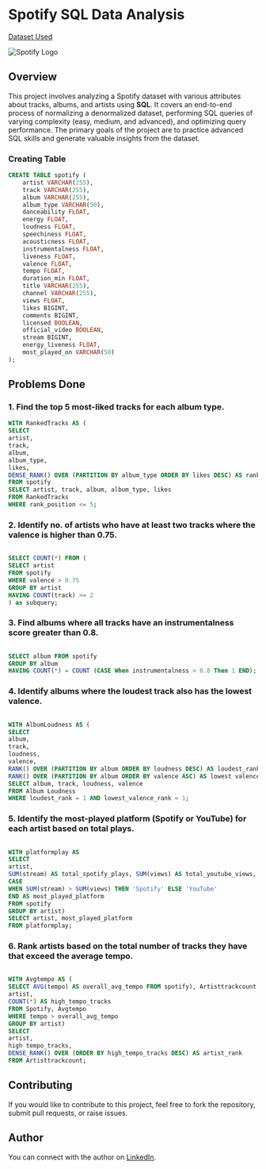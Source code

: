 # Spotify SQL Data Analysis
[Dataset Used](https://www.kaggle.com/datasets/sanjanchaudhari/spotify-dataset)

![Spotify Logo](https://github.com/najirh/najirh-Spotify-Data-Analysis-using-SQL/blob/main/spotify_logo.jpg)

## Overview
This project involves analyzing a Spotify dataset with various attributes about tracks, albums, and artists using **SQL**. It covers an end-to-end process of normalizing a denormalized dataset, performing SQL queries of varying complexity (easy, medium, and advanced), and optimizing query performance. The primary goals of the project are to practice advanced SQL skills and generate valuable insights from the dataset.

### Creating Table
```sql
CREATE TABLE spotify (
    artist VARCHAR(255),
    track VARCHAR(255),
    album VARCHAR(255),
    album_type VARCHAR(50),
    danceability FLOAT,
    energy FLOAT,
    loudness FLOAT,
    speechiness FLOAT,
    acousticness FLOAT,
    instrumentalness FLOAT,
    liveness FLOAT,
    valence FLOAT,
    tempo FLOAT,
    duration_min FLOAT,
    title VARCHAR(255),
    channel VARCHAR(255),
    views FLOAT,
    likes BIGINT,
    comments BIGINT,
    licensed BOOLEAN,
    official_video BOOLEAN,
    stream BIGINT,
    energy_liveness FLOAT,
    most_played_on VARCHAR(50)
);
```
## Problems Done

### 1. Find the top 5 most-liked tracks for each album type.

```sql
WITH RankedTracks AS (
SELECT
artist,
track,
album,
album_type,
likes,
DENSE_RANK() OVER (PARTITION BY album_type ORDER BY likes DESC) AS rank_position
FROM spotify
SELECT artist, track, album, album_type, likes
FROM RankedTracks
WHERE rank_position <= 5;
```

### 2. Identify no. of artists who have at least two tracks where the valence is higher than 0.75.

```sql

SELECT COUNT(*) FROM (
SELECT artist
FROM spotify
WHERE valence > 0.75
GROUP BY artist
HAVING COUNT(track) >= 2
) as subquery;
```

### 3. Find albums where all tracks have an instrumentalness score greater than 0.8.

```sql

SELECT album FROM spotify
GROUP BY album
HAVING COUNT(*) = COUNT (CASE When instrumentalness > 0.8 Then 1 END);|
```

### 4. Identify albums where the loudest track also has the lowest valence.

```sql

WITH AlbumLoudness AS (
SELECT
album,
track,
loudness,
valence,
RANK() OVER (PARTITION BY album ORDER BY loudness DESC) AS loudest_rank,
RANK() OVER (PARTITION BY album ORDER BY valence ASC) AS lowest valence_rank FROM spotify
SELECT album, track, loudness, valence
FROM Album Loudness
WHERE loudest_rank = 1 AND lowest_valence_rank = 1;
```

### 5. Identify the most-played platform (Spotify or YouTube) for each artist based on total plays.

```sql

WITH platformplay AS
SELECT
artist,
SUM(stream) AS total_spotify_plays, SUM(views) AS total_youtube_views,
CASE
WHEN SUM(stream) > SUM(views) THEN 'Spotify' ELSE 'YouTube'
END AS most_played_platform
FROM spotify
GROUP BY artist)
SELECT artist, most_played_platform
FROM platformplay;
```

### 6. Rank artists based on the total number of tracks they have that exceed the average tempo.

```sql

WITH Avgtempo AS (
SELECT AVG(tempo) AS overall_avg_tempo FROM spotify), Artisttrackcount AS ( SELECT
artist,
COUNT(*) AS high_tempo_tracks
FROM Spotify, Avgtempo
WHERE tempo > overall_avg_tempo
GROUP BY artist)
SELECT
artist,
high tempo_tracks,
DENSE_RANK() OVER (ORDER BY high_tempo_tracks DESC) AS artist_rank
FROM Artisttrackcount;
```

## Contributing

If you would like to contribute to this project, feel free to fork the repository, submit pull requests, or raise issues.

## Author

You can connect with the author on [LinkedIn](https://www.linkedin.com/in/anmol1701/).

